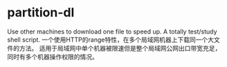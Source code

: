 # partition-dl
Use other machines to download one file to speed up. A totally test/study shell script.
一个使用HTTP的range特性，在多个局域网机器上下载同一个大文件的方法。
适用于局域网中单个机器被限速但是整个局域网公网出口带宽充足，同时有多个机器操作权限的情况。
